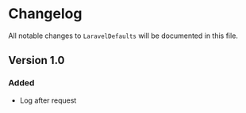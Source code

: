# Changelog

All notable changes to `LaravelDefaults` will be documented in this file.

## Version 1.0

### Added
- Log after request
